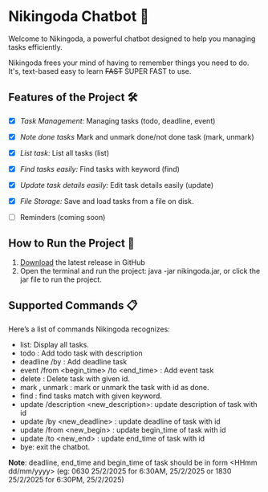 # Nikingoda Chatbot 🌟
Welcome to Nikingoda, a powerful chatbot designed to help you managing tasks efficiently.

Nikingoda frees your mind of having to remember things you need to do. It's,
text-based
easy to learn
~~FAST~~ SUPER FAST to use.

## Features of the Project 🛠️
- [x] *Task Management:* Managing tasks (todo, deadline, event)
- [x] *Note done tasks* Mark and unmark done/not done task (mark, unmark)
- [x] *List task:* List all tasks (list)
- [x] *Find tasks easily:* Find tasks with keyword (find)
- [x] *Update task details easily:* Edit task details easily (update)
- [x] *File Storage:* Save and load tasks from a file on disk.
- [ ] Reminders (coming soon)


## How to Run the Project 🚀
1. [Download](https://github.com/nikingoda/ip/releases/tag/A-Release) the latest release in GitHub
2. Open the terminal and run the project:
   java -jar nikingoda.jar, or click the jar file to run the project.

## Supported Commands 📋
Here’s a list of commands Nikingoda recognizes:
- list: Display all tasks.
- todo <description> : Add todo task with description
- deadline <description> /by <deadline> : Add deadline task 
- event <description> /from <begin_time> /to <end_time> : Add event task
- delete <id> : Delete task with given id.
- mark <id>, unmark <id>: mark or unmark the task with id as done.
- find <keyword>: find tasks match with given keyword.
- update <id> /description <new_description>: update description of task with id
- update <id> /by <new_deadline> : update deadline of task with id
- update <id> /from <new_begin> : update begin_time of task with id
- update <id> /to <new_end> : update end_time of task with id
- bye: exit the chatbot.

**Note**: deadline, end_time and begin_time of task should be in form <HHmm dd/mm/yyyy> 
(eg: 0630 25/2/2025 for 6:30AM, 25/2/2025 or 
1830 25/2/2025 for 6:30PM, 25/2/2025)

